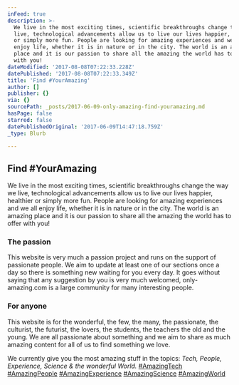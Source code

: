 ```yaml
---
inFeed: true
description: >-
  We live in the most exciting times, scientific breakthroughs change the way we
  live, technological advancements allow us to live our lives happier, healthier
  or simply more fun. People are looking for amazing experiences and we all
  enjoy life, whether it is in nature or in the city. The world is an amazing
  place and it is our passion to share all the amazing the world has to offer
  with you!
dateModified: '2017-08-08T07:22:33.228Z'
datePublished: '2017-08-08T07:22:33.349Z'
title: 'Find #YourAmazing'
author: []
publisher: {}
via: {}
sourcePath: _posts/2017-06-09-only-amazing-find-youramazing.md
hasPage: false
starred: false
datePublishedOriginal: '2017-06-09T14:47:18.759Z'
_type: Blurb

---
```

## Find \#YourAmazing

We live in the most exciting times, scientific breakthroughs change the way we live, technological advancements allow us to live our lives happier, healthier or simply more fun. People are looking for amazing experiences and we all enjoy life, whether it is in nature or in the city. The world is an amazing place and it is our passion to share all the amazing the world has to offer with you!

### The passion

This website is very much a passion project and runs on the support of passionate people. We aim to update at least one of our sections once a day so there is something new waiting for you every day. It goes without saying that any suggestion by you is very much welcomed, only-amazing.com is a large community for many interesting people.

### For anyone

This website is for the wonderful, the few, the many, the passionate, the culturist, the futurist, the lovers, the students, the teachers the old and the young. We are all passionate about something and we aim to share as much amazing content for all of us to find something we love.

We currently give you the most amazing stuff in the topics: _Tech, People, Experience, Science & the wonderful World._
[\#AmazingTech][0]
[\#AmazingPeople][1]
[\#AmazingExperience][2]
[\#AmazingScience][3]
[\#AmazingWorld][4]

[0]: http://amazingtech.only-amazing.com/
[1]: http://amazingpeople.only-amazing.com/
[2]: http://amazingexperience.only-amazing.com/
[3]: http://amazingscience.only-amazing.com/
[4]: http://amazingworld.only-amazing.com/